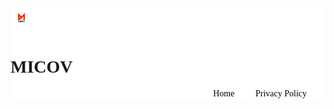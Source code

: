 <head>
<meta charset="UTF-8">
<meta http-equiv="X-UA-Compatible" content="IE=edge">
<meta name="viewport" content="width=device-width, initial-scale=1.0">
<link href="https://fonts.googleapis.com/css2?family=Cairo:wght@200;300;400;500;600;700;800;900&family=Ubuntu:ital,wght@0,300;0,400;0,500;0,700;1,300;1,400;1,500;1,700&display=swap" rel="stylesheet">
<!-- Bootstrap CSS -->
<link
            rel="stylesheet"
            href="https://stackpath.bootstrapcdn.com/bootstrap/4.3.1/css/bootstrap.min.css"
            integrity="sha384-ggOyR0iXCbMQv3Xipma34MD+dH/1fQ784/j6cY/iJTQUOhcWr7x9JvoRxT2MZw1T"
            crossorigin="anonymous"
        >
<!-- Font Awesome Kit -->
<script src="https://kit.fontawesome.com/a076d05399.js"></script>

<style>.navbar img {
  width: 35px;
  margin-right: 10px;
}

.menu-icon {
  display: none;
  cursor: pointer;
  width: 25px;
}

nav {
  flex: 1;
  text-align: right;
}

nav ul li {
  list-style: none;
  display: inline-block;
  margin-right: 30px;
}

nav ul li a:hover {
  text-decoration: none;
  color: #845ec2;
  font-size: 14px;
}</style>

<link rel="icon" type="image/x-icon" href="img/2.png">
<title>Micov</title>
</head>

 <div class="container" style="  padding: 0%; margin: 0%; font-family: 'Cairo'; background-color: #ffffff;">
            <div class="navbar">
                <img src="img/1.png" alt="">
                <h1>MICOV</h1>
                <nav>
                    <ul id="menu-list">
                        <li>
                            <a href="index.html" style="text-decoration: none; color: #000000; font-size: 14px;">Home</a>
                        </li>
                        <li>
                            <a href="privacyPolicy.html" style="text-decoration: none; color: #000000; font-size: 14px;">Privacy Policy</a>
                        </li>
                    </ul>
                </nav>
                <img src="img/menu.png" class="menu-icon" onclick="togglemenu()">
            </div>
